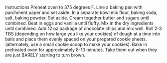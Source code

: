 Instructions
Preheat oven to 375 degrees F. Line a baking pan with parchment paper and set aside.
In a separate bowl mix flour, baking soda, salt, baking powder. Set aside.
Cream together butter and sugars until combined.
Beat in eggs and vanilla until fluffy.
Mix in the dry ingredients until combined.
Add 12 oz package of chocolate chips and mix well.
Roll 2-3 TBS (depending on how large you like your cookies) of dough at a time into balls and place them evenly spaced on your prepared cookie sheets. (alternately, use a small cookie scoop to make your cookies).
Bake in preheated oven for approximately 8-10 minutes. Take them out when they are just BARELY starting to turn brown.